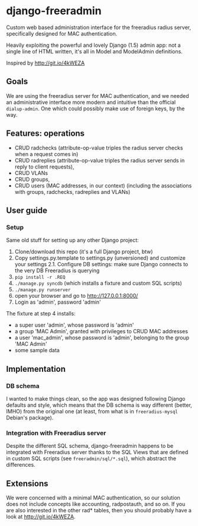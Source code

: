 django-freeradmin
=================

Custom web based administration interface for the freeradius radius server, specifically designed for MAC authentication.

Heavily exploiting the powerful and lovely Django (1.5) admin app: not a single line of HTML written, it's all in Model and ModelAdmin definitions.

Inspired by http://git.io/4kWEZA



Goals
-----

We are using the freeradius server for MAC authentication, and we needed an administrative interface more modern and intuitive than the official `dialup-admin`. One which could possibly make use of foreign keys, by the way.



Features: operations
--------------------

- CRUD radchecks (attribute-op-value triples the radius server checks when a request comes in)
- CRUD radreplies (attribute-op-value triples the radius server sends in reply to client requests), 
- CRUD VLANs
- CRUD groups,
- CRUD users (MAC addresses, in our context) (including the associations with groups, radchecks, radreplies and VLANs)



User guide
----------

### Setup

Same old stuff for setting up any other Django project:

1. Clone/download this repo (it's a full Django project, btw)
2. Copy settings.py.template to settings.py (unversioned) and customize your settings
2.1. Configure DB settings: make sure Django connects to the very DB Freeradius is querying
3. `pip install -r .REQ`
4. `./manage.py syncdb` (which installs a fixture and custom SQL scripts)
5. `./manage.py runserver`
6. open your browser and go to http://127.0.0.1:8000/
7. Login as 'admin', password 'admin'

The fixture at step 4 installs:
- a super user 'admin', whose password is 'admin'
- a group 'MAC Admin', granted with privileges to CRUD MAC addresses
- a user 'mac_admin', whose password is 'admin', belonging to the group 'MAC Admin'
- some sample data


Implementation
--------------

### DB schema

I wanted to make things clean, so the app was designed following Django defaults and style, which means that the DB schema is way different (better, IMHO) from the original one (at least, from what is in `freeradius-mysql` Debian's package).



### Integration with Freeradius server

Despite the different SQL schema, django-freeradmin happens to be integrated with Freeradius server thanks to the SQL Views that are defined in custom SQL scripts (see `freeradmin/sql/*.sql`), which abstract the differences.



Extensions
----------

We were concerned with a minimal MAC authentication, so our solution does not include concepts like accounting, radpostauth, and so on.
If you are also interested in the other rad* tables, then you should probably have a look at http://git.io/4kWEZA.
